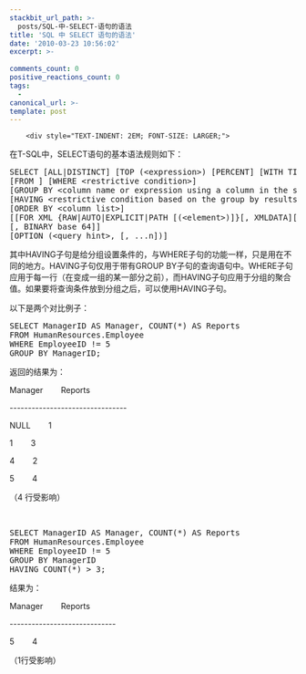 ```yaml
---
stackbit_url_path: >-
  posts/SQL-中-SELECT-语句的语法
title: 'SQL 中 SELECT 语句的语法'
date: '2010-03-23 10:56:02'
excerpt: >-
  
comments_count: 0
positive_reactions_count: 0
tags: 
  - 
canonical_url: >-
template: post
---
```


        <div style="TEXT-INDENT: 2EM; FONT-SIZE: LARGER;">
<p>在T-SQL中，SELECT语句的基本语法规则如下：</p>
<div style="text-indent: 0;">
<pre class="brush: sql">SELECT [ALL|DISTINCT] [TOP (&lt;expression&gt;) [PERCENT] [WITH TIES]] &lt;column list&gt; 
[FROM ] [WHERE &lt;restrictive condition&gt;] 
[GROUP BY &lt;column name or expression using a column in the select list&gt;] 
[HAVING &lt;restrictive condition based on the group by results&gt;] 
[ORDER BY &lt;column list&gt;] 
[[FOR XML {RAW|AUTO|EXPLICIT|PATH [(&lt;element&gt;)]}[, XMLDATA][, ELEMENTS] 
[, BINARY base 64]] 
[OPTION (&lt;query hint&gt;, [, ...n])] 
</pre>
</div>
<p>其中HAVING子句是给分组设置条件的，与WHERE子句的功能一样，只是用在不同的地方。HAVING子句仅用于带有GROUP BY子句的查询语句中。WHERE子句应用于每一行（在变成一组的某一部分之前），而HAVING子句应用于分组的聚合值。如果要将查询条件放到分组之后，可以使用HAVING子句。</p>
<p>以下是两个对比例子：</p>
<div style="text-indent: 0;">
<pre class="brush: sql">SELECT ManagerID AS Manager, COUNT(*) AS Reports
FROM HumanResources.Employee
WHERE EmployeeID != 5
GROUP BY ManagerID;
</pre>
</div>
<p>返回的结果为：</p>
<p>Manager&nbsp;&nbsp; &nbsp; &nbsp; &nbsp;Reports</p>
<p>--------------------------------</p>
<p>NULL&nbsp;&nbsp; &nbsp; &nbsp; &nbsp;1</p>
<p>1&nbsp;&nbsp; &nbsp; &nbsp; &nbsp;3</p>
<p>4&nbsp;&nbsp; &nbsp; &nbsp; &nbsp;2</p>
<p>5&nbsp;&nbsp; &nbsp; &nbsp; &nbsp;4</p>
<p>（4 行受影响）</p>
<p>&nbsp;</p>
<div style="text-indent: 0;">
<pre class="brush: sql">SELECT ManagerID AS Manager, COUNT(*) AS Reports
FROM HumanResources.Employee
WHERE EmployeeID != 5
GROUP BY ManagerID
HAVING COUNT(*) &gt; 3;
</pre>
</div>
<p>结果为：</p>
<p>Manager&nbsp;&nbsp; &nbsp; &nbsp; &nbsp;Reports</p>
<p>-----------------------------</p>
<p>5&nbsp;&nbsp; &nbsp; &nbsp; &nbsp;4</p>
<p>（1行受影响）</p>
</div>
      